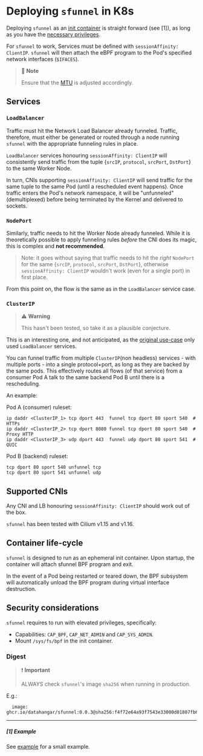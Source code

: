 # Deploying `sfunnel` in K8s

Deploying `sfunnel` as an [init container](https://kubernetes.io/docs/concepts/workloads/pods/init-containers/)
is straight forward (see [1]), as long as you have the
[necessary privileges](#security-considerations).

For `sfunnel` to work, Services must be defined with `sessionAffinity: ClientIP`.
`sfunnel` will then attach the eBPF program to the Pod's specified network
interfaces (`$IFACES`).

> :pencil: **Note**
>
> Ensure that the [MTU](funneling.md#mtu) is adjusted accordingly.

## Services

### `LoadBalancer`

Traffic must hit the Network Load Balancer already funneled. Traffic, therefore,
 must either be generated or routed through a node running `sfunnel` with the
appropriate funneling rules in place.

`LoadBalancer` services honouring `sessionAffinity: ClientIP` will consistently
send traffic from the tuple {`srcIP`, `protocol`, `srcPort`, `DstPort`} to the
same Worker Node.

In turn, CNIs supporting `sessionAffinity: ClientIP` will send traffic for the
same tuple to the same Pod (until a rescheduled event happens). Once traffic enters
the Pod's network namespace, it will be "unfunneled" (demultiplexed) before
being terminated by the Kernel and delivered to sockets.

### `NodePort`

Similarly, traffic needs to hit the Worker Node already funneled. While it is
theoretically possible to apply funneling rules _before_ the CNI does its magic,
this is complex and **not recommended**.

> Note: it goes without saying that traffic needs to hit the _right_ `NodePort` for the same
{`srcIP`, `protocol`, `srcPort`, `DstPort`}, otherwise `sessionAffinity: ClientIP`
wouldn't work (even for a single port) in first place.

From this point on, the flow is the same as in the `LoadBalancer` service case.

### `ClusterIP`

> :warning: **Warning**
>
> This hasn't been tested, so take it as a plausible conjecture.

This is an interesting one, and not anticipated, as the
[original use-case](docs/use-cases/network-telemetry-nfacctd.md) only used
`LoadBalancer` services.

You can funnel traffic from multiple `ClusterIP`(non headless) services -
with multiple ports - into a single protocol+port, as long as they are backed
by the same pods. This effectively routes all flows (of that service) from a
consumer Pod A talk to the same backend Pod B until there is a rescheduling.

An example:

Pod A (consumer) ruleset:
```
ip daddr <ClusterIP_1> tcp dport 443  funnel tcp dport 80 sport 540  # HTTPs
ip daddr <ClusterIP_2> tcp dport 8080 funnel tcp dport 80 sport 540  # Proxy HTTP
ip daddr <ClusterIP_3> udp dport 443  funnel udp dport 80 sport 541  # QUIC
```

Pod B (backend) ruleset:
```
tcp dport 80 sport 540 unfunnel tcp
tcp dport 80 sport 541 unfunnel udp
```

## Supported CNIs

Any CNI and LB honouring `sessionAffinity: ClientIP` should work
out of the box.

`sfunnel` has been tested with Cilium v1.15 and v1.16.

## Container life-cycle

`sfunnel` is designed to run as an ephemeral init container. Upon startup, the
container will attach sfunnel BPF program and exit.

In the event of a Pod being restarted or teared down, the BPF subsystem will
automatically unload the BPF program during virtual interface destruction.

## Security considerations

`sfunnel` requires to run with elevated privileges, specifically:

* Capabilities: `CAP_BPF`, `CAP_NET_ADMIN` and `CAP_SYS_ADMIN`.
* Mount `/sys/fs/bpf` in the init container.

### Digest

> :heavy_exclamation_mark: **Important**
>
> ALWAYS check `sfunnel`'s image `sha256` when running in production.

E.g.:
```
  image: ghcr.io/datahangar/sfunnel:0.0.3@sha256:f4f72e64a93f7543e33000d01807fb66257cc88165b580763726aa4a01302655
```

---

##### [1] Example

See [example](../example/k8s/) for a small example.
